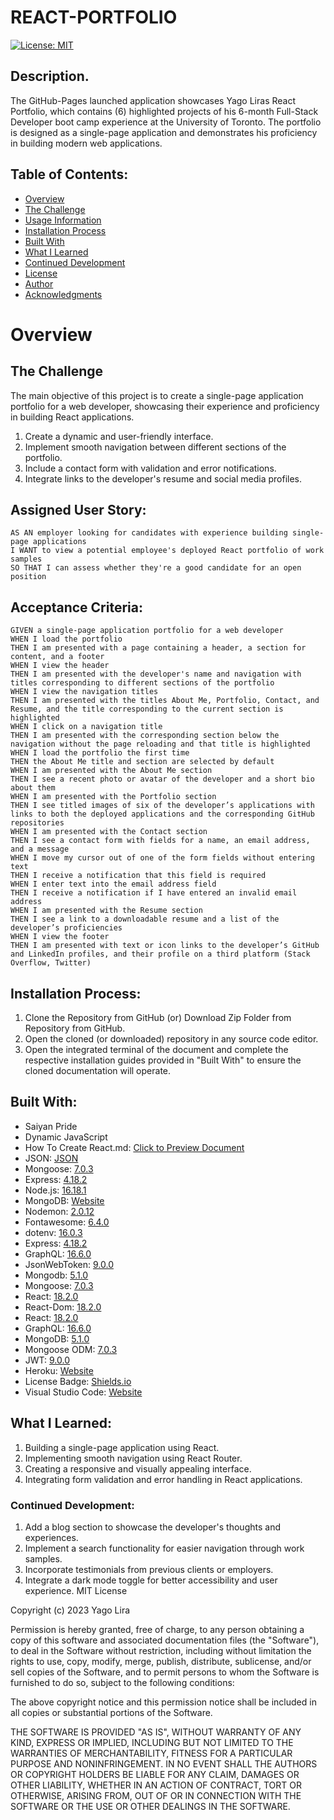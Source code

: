 # REACT-PORTFOLIO

[![License: MIT](https://img.shields.io/badge/License-MIT-yellow.svg)](https://opensource.org/licenses/MIT)

## Description.

The GitHub-Pages launched application showcases Yago Liras React Portfolio, which contains (6) highlighted projects of his 6-month Full-Stack Developer boot camp experience at the University of Toronto. The portfolio is designed as a single-page application and demonstrates his proficiency in building modern web applications.


## Table of Contents:
- [Overview](#Overview)
- [The Challenge](#The-Challenge)
- [Usage Information](#Usage-Information)
- [Installation Process](#Installation-Process)
- [Built With](#Built-With)
- [What I Learned](#What-I-Learned)
- [Continued Development](#Continued-Development)
- [License](#License)
- [Author](#Author)
- [Acknowledgments](#Acknowledgments)

# Overview

## The Challenge
The main objective of this project is to create a single-page application portfolio for a web developer, showcasing their experience and proficiency in building React applications.

1. Create a dynamic and user-friendly interface.
2. Implement smooth navigation between different sections of the portfolio.
3. Include a contact form with validation and error notifications.
4. Integrate links to the developer's resume and social media profiles.


## Assigned User Story:
```
AS AN employer looking for candidates with experience building single-page applications
I WANT to view a potential employee's deployed React portfolio of work samples
SO THAT I can assess whether they're a good candidate for an open position
```

## Acceptance Criteria:
```
GIVEN a single-page application portfolio for a web developer
WHEN I load the portfolio
THEN I am presented with a page containing a header, a section for content, and a footer
WHEN I view the header
THEN I am presented with the developer's name and navigation with titles corresponding to different sections of the portfolio
WHEN I view the navigation titles
THEN I am presented with the titles About Me, Portfolio, Contact, and Resume, and the title corresponding to the current section is highlighted
WHEN I click on a navigation title
THEN I am presented with the corresponding section below the navigation without the page reloading and that title is highlighted
WHEN I load the portfolio the first time
THEN the About Me title and section are selected by default
WHEN I am presented with the About Me section
THEN I see a recent photo or avatar of the developer and a short bio about them
WHEN I am presented with the Portfolio section
THEN I see titled images of six of the developer’s applications with links to both the deployed applications and the corresponding GitHub repositories
WHEN I am presented with the Contact section
THEN I see a contact form with fields for a name, an email address, and a message
WHEN I move my cursor out of one of the form fields without entering text
THEN I receive a notification that this field is required
WHEN I enter text into the email address field
THEN I receive a notification if I have entered an invalid email address
WHEN I am presented with the Resume section
THEN I see a link to a downloadable resume and a list of the developer’s proficiencies
WHEN I view the footer
THEN I am presented with text or icon links to the developer’s GitHub and LinkedIn profiles, and their profile on a third platform (Stack Overflow, Twitter)
```

## Installation Process:
1. Clone the Repository from GitHub (or) Download Zip Folder from Repository from GitHub.
2. Open the cloned (or downloaded) repository in any source code editor.
3. Open the integrated terminal of the document and complete the respective installation guides provided in "Built With" to ensure the cloned documentation will operate.

## Built With:
- Saiyan Pride
- Dynamic JavaScript
- How To Create React.md: [Click to Preview Document](./src/documentation/HowToCreateReact.md)
- JSON: [JSON](https://www.npmjs.com/package/json)
- Mongoose: [7.0.3](https://www.npmjs.com/package/mongoose)
- Express: [4.18.2](https://www.npmjs.com/package/express)
- Node.js: [16.18.1](https://nodejs.org/en/blog/release/v16.18.1/)
- MongoDB: [Website](https://www.mongodb.com/)
- Nodemon: [2.0.12](https://www.npmjs.com/package/nodemon/v/2.0.12)
- Fontawesome: [6.4.0](https://www.npmjs.com/package/@fortawesome/)
- dotenv: [16.0.3](https://www.npmjs.com/package/dotenv)
- Express: [4.18.2](https://www.npmjs.com/package/express)
- GraphQL: [16.6.0](https://www.npmjs.com/package/graphql)
- JsonWebToken: [9.0.0](https://www.npmjs.com/package/jsonwebtoken)
- Mongodb: [5.1.0](https://www.npmjs.com/package/mongodb)
- Mongoose: [7.0.3](https://www.npmjs.com/package/mongoose)
- React: [18.2.0](https://www.npmjs.com/package/react)
- React-Dom: [18.2.0](https://www.npmjs.com/package/react-dom)
- React: [18.2.0](https://reactjs.org)
- GraphQL: [16.6.0](https://graphql.org)
- MongoDB: [5.1.0](https://www.mongodb.com)
- Mongoose ODM: [7.0.3](https://mongoosejs.com)
- JWT: [9.0.0](https://jwt.io)
- Heroku: [Website](https://www.heroku.com/platform)
- License Badge: [Shields.io](https://shields.io/)
- Visual Studio Code: [Website](https://code.visualstudio.com/)

## What I Learned:
1. Building a single-page application using React.
2. Implementing smooth navigation using React Router.
3. Creating a responsive and visually appealing interface.
4. Integrating form validation and error handling in React applications.

### Continued Development:
1. Add a blog section to showcase the developer's thoughts and experiences.
2. Implement a search functionality for easier navigation through work samples.
3. Incorporate testimonials from previous clients or employers.
4. Integrate a dark mode toggle for better accessibility and user experience.
MIT License

Copyright (c) 2023 Yago Lira

Permission is hereby granted, free of charge, to any person obtaining a copy
of this software and associated documentation files (the "Software"), to deal
in the Software without restriction, including without limitation the rights
to use, copy, modify, merge, publish, distribute, sublicense, and/or sell
copies of the Software, and to permit persons to whom the Software is
furnished to do so, subject to the following conditions:

The above copyright notice and this permission notice shall be included in all
copies or substantial portions of the Software.

THE SOFTWARE IS PROVIDED "AS IS", WITHOUT WARRANTY OF ANY KIND, EXPRESS OR
IMPLIED, INCLUDING BUT NOT LIMITED TO THE WARRANTIES OF MERCHANTABILITY,
FITNESS FOR A PARTICULAR PURPOSE AND NONINFRINGEMENT. IN NO EVENT SHALL THE
AUTHORS OR COPYRIGHT HOLDERS BE LIABLE FOR ANY CLAIM, DAMAGES OR OTHER
LIABILITY, WHETHER IN AN ACTION OF CONTRACT, TORT OR OTHERWISE, ARISING FROM,
OUT OF OR IN CONNECTION WITH THE SOFTWARE OR THE USE OR OTHER DEALINGS IN THE
SOFTWARE.
